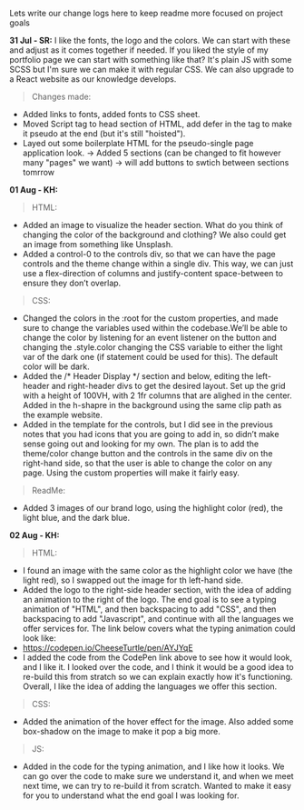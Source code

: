 Lets write our change logs here to keep readme more focused on project goals

**31 Jul - SR:**
I like the fonts, the logo and the colors. We can start with these and adjust as it comes together if needed. If you liked the style of my portfolio page we can start with something like that? It's plain JS with some SCSS but I'm sure we can make it with regular CSS. We can also upgrade to a React website as our knowledge develops.

> Changes made:
- Added links to fonts, added fonts to CSS sheet.
- Moved Script tag to head section of HTML, add defer in the tag to make it pseudo at the end (but it's still "hoisted").
- Layed out some boilerplate HTML for the pseudo-single page application look.
 -> Added 5 sections (can be changed to fit however many "pages" we want)
 -> will add buttons to swtich between sections tomrrow


 **01 Aug - KH:**
 > HTML:
- Added an image to visualize the header section. What do you think of changing the color of the background and clothing? We also could get an image from something like Unsplash. 
- Added a control-0 to the controls div, so that we can have the page controls and the theme change within a single div. This way, we can just use a flex-direction of columns and justify-content space-between to ensure they don’t overlap.

> CSS:
- Changed the colors in the :root for the custom properties, and made sure to change the variables used within the codebase.We’ll be able to change the color by listening for an event listener on the button and changing the .style.color changing the CSS variable to either the light var of the dark one (if statement could be used for this). The default color will be dark. 
- Added the /* Header Display */ section and below, editing the left-header and right-header divs to get the desired layout. Set up the grid with a height of 100VH, with 2 1fr columns that are alighed in the center. Added in the h-shapre in the background using the same clip path as the example website. 
- Added in the template for the controls, but I did see in the previous notes that you had icons that you are going to add in, so didn’t make sense going out and looking for my own. The plan is to add the theme/color change button and the controls in the same div on the right-hand side, so that the user is able to change the color on any page. Using the custom properties will make it fairly easy. 

> ReadMe:
- Added 3 images of our brand logo, using the highlight color (red), the light blue, and the dark blue. 


 **02 Aug - KH:**

> HTML:
- I found an image with the same color as the highlight color we have (the light red), so I swapped out the image for th left-hand side.
- Added the logo to the right-side header section, with the idea of adding an animation to the right of the logo. The end goal is to see a typing animation of "HTML", and then backspacing to add "CSS", and then backspacing to add "Javascript", and continue with all the languages we offer services for. The link below covers what the typing animation could look like:
- https://codepen.io/CheeseTurtle/pen/AYJYqE
- I added the code from the CodePen link above to see how it would look, and I like it. I looked over the code, and I think it would be a good idea to re-build this from stratch so we can explain exactly how it's functioning. Overall, I like the idea of adding the languages we offer this section. 

> CSS:
- Added the animation of the hover effect for the image. Also added some box-shadow on the image to make it pop a big more.

> JS:
- Added in the code for the typing animation, and I like how it looks. We can go over the code to make sure we understand it, and when we meet next time, we can try to re-build it from scratch. Wanted to make it easy for you to understand what the end goal I was looking for.
